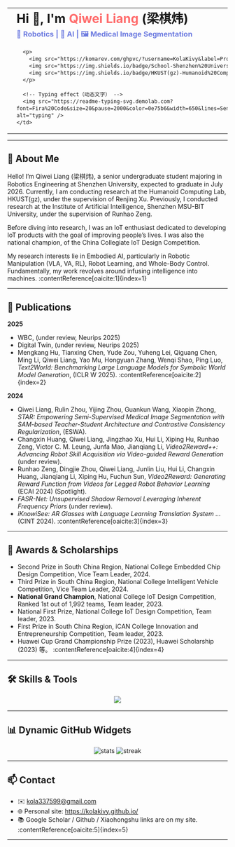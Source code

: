 <table width="100%">
  <tr>
    <td width="160" valign="middle">
      <img src="./assets/school.png" alt="Shenzhen University" width="140" style="border-radius:12px; box-shadow: 0 8px 24px rgba(2,6,23,0.2)"/>
    </td>
    <td valign="middle">
      <h1 style="margin:0">Hi 👋, I'm <span style="color:#ff6b6b">Qiwei Liang</span> (梁棋炜)</h1>
      <h3 style="margin-top:6px;color:#6c7ae0">🤖 Robotics | 🧠 AI | 🖼️ Medical Image Segmentation</h3>

      <p>
        <img src="https://komarev.com/ghpvc/?username=KolaKivy&label=Profile%20views&color=0e75b6&style=flat" alt="views" />
        <img src="https://img.shields.io/badge/School-Shenzhen%20University-11a8fd?style=flat-square&logo=education" alt="school" />
        <img src="https://img.shields.io/badge/HKUST(gz)-Humanoid%20Computing%20Lab-8a2be2?style=flat-square" alt="lab" />
      </p>

      <!-- Typing effect（动态文字） -->
      <img src="https://readme-typing-svg.demolab.com?font=Fira%20Code&size=20&pause=2000&color=0e75b6&width=650&lines=Senior+Undergraduate+in+Robotics+Engineering;Research+Intern+at+Humanoid+Computing+Lab%2C+HKUST(gz)" alt="typing" />
    </td>
  </tr>
</table>

---

## 🌟 About Me
Hello! I’m Qiwei Liang (梁棋炜), a senior undergraduate student majoring in Robotics Engineering at Shenzhen University, expected to graduate in July 2026. Currently, I am conducting research at the Humanoid Computing Lab, HKUST(gz), under the supervision of Renjing Xu. Previously, I conducted research at the Institute of Artificial Intelligence, Shenzhen MSU-BIT University, under the supervision of Runhao Zeng.

Before diving into research, I was an IoT enthusiast dedicated to developing IoT products with the goal of improving people’s lives. I was also the national champion, of the China Collegiate IoT Design Competition.

My research interests lie in Embodied AI, particularly in Robotic Manipulation (VLA, VA, RL), Robot Learning, and Whole-Body Control. Fundamentally, my work revolves around infusing intelligence into machines. :contentReference[oaicite:1]{index=1}

---

## 🚀 Publications
**2025**
- WBC, (under review, Neurips 2025)  
- Digital Twin, (under review, Neurips 2025)  
- Mengkang Hu, Tianxing Chen, Yude Zou, Yuheng Lei, Qiguang Chen, Ming Li, Qiwei Liang, Yao Mu, Hongyuan Zhang, Wenqi Shao, Ping Luo, *Text2World: Benchmarking Large Language Models for Symbolic World Model Generation*, (ICLR W 2025). :contentReference[oaicite:2]{index=2}

**2024**
- Qiwei Liang, Rulin Zhou, Yijing Zhou, Guankun Wang, Xiaopin Zhong, *STAR: Empowering Semi-Supervised Medical Image Segmentation with SAM-based Teacher-Student Architecture and Contrastive Consistency Regularization*, (ESWA).  
- Changxin Huang, Qiwei Liang, Jingzhao Xu, Hui Li, Xiping Hu, Runhao Zeng, Victor C. M. Leung, Junfa Mao, Jianqiang Li, *Video2Reward++: Advancing Robot Skill Acquisition via Video-guided Reward Generation* (under review).  
- Runhao Zeng, Dingjie Zhou, Qiwei Liang, Junlin Liu, Hui Li, Changxin Huang, Jianqiang Li, Xiping Hu, Fuchun Sun, *Video2Reward: Generating Reward Function from Videos for Legged Robot Behavior Learning* (ECAI 2024) (Spotlight).  
- *FASR-Net: Unsupervised Shadow Removal Leveraging Inherent Frequency Priors* (under review).  
- *iKnowiSee: AR Glasses with Language Learning Translation System ...* (CINT 2024). :contentReference[oaicite:3]{index=3}

---

## 🏅 Awards & Scholarships
- Second Prize in South China Region, National College Embedded Chip Design Competition, Vice Team Leader, 2024.  
- Third Prize in South China Region, National College Intelligent Vehicle Competition, Vice Team Leader, 2024.  
- **National Grand Champion**, National College IoT Design Competition, Ranked 1st out of 1,992 teams, Team leader, 2023.  
- National First Prize, National College IoT Design Competition, Team leader, 2023.  
- First Prize in South China Region, iCAN College Innovation and Entrepreneurship Competition, Team leader, 2023.  
- Huawei Cup Grand Championship Prize (2023), Huawei Scholarship (2023) 等。 :contentReference[oaicite:4]{index=4}

---

## 🛠 Skills & Tools
<p align="center">
  <img src="https://skillicons.dev/icons?i=python,pytorch,cpp,ros,arduino,raspberrypi,matlab,git,linux" />
</p>

---

## 📊 Dynamic GitHub Widgets
<p align="center">
  <img src="https://github-readme-stats.vercel.app/api?username=KolaKivy&show_icons=true&theme=radical" alt="stats" />
  <img src="https://github-readme-streak-stats.herokuapp.com/?user=KolaKivy&theme=radical" alt="streak" />
</p>

---

## 📫 Contact
- ✉️ kola337599@gmail.com  
- 🌐 Personal site: https://kolakivy.github.io/  
- 📚 Google Scholar / Github / Xiaohongshu links are on my site. :contentReference[oaicite:5]{index=5}

---